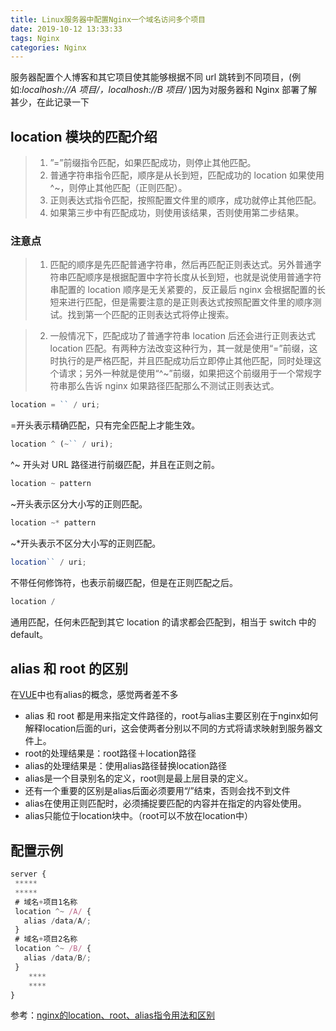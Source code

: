 ```yaml
---
title: Linux服务器中配置Nginx一个域名访问多个项目
date: 2019-10-12 13:33:33
tags: Nginx
categories: Nginx
---
```


服务器配置个人博客和其它项目使其能够根据不同 url 跳转到不同项目，(例如:*localhosh://A 项目/，localhosh://B 项目/* )因为对服务器和 Nginx 部署了解甚少，在此记录一下

<!-- more -->

## location 模块的匹配介绍

> 1. ”=”前缀指令匹配，如果匹配成功，则停止其他匹配。
> 2. 普通字符串指令匹配，顺序是从长到短，匹配成功的 location 如果使用^~，则停止其他匹配（正则匹配）。
> 3. 正则表达式指令匹配，按照配置文件里的顺序，成功就停止其他匹配。
> 4. 如果第三步中有匹配成功，则使用该结果，否则使用第二步结果。

### 注意点

> 1. 匹配的顺序是先匹配普通字符串，然后再匹配正则表达式。另外普通字符串匹配顺序是根据配置中字符长度从长到短，也就是说使用普通字符串配置的 location 顺序是无关紧要的，反正最后 nginx 会根据配置的长短来进行匹配，但是需要注意的是正则表达式按照配置文件里的顺序测试。找到第一个匹配的正则表达式将停止搜索。

> 2. 一般情况下，匹配成功了普通字符串 location 后还会进行正则表达式 location 匹配。有两种方法改变这种行为，其一就是使用“=”前缀，这时执行的是严格匹配，并且匹配成功后立即停止其他匹配，同时处理这个请求；另外一种就是使用“^~”前缀，如果把这个前缀用于一个常规字符串那么告诉 nginx 如果路径匹配那么不测试正则表达式。

```js
location = `` / uri;
```

=开头表示精确匹配，只有完全匹配上才能生效。

```js
location ^ (~`` / uri);
```

^~ 开头对 URL 路径进行前缀匹配，并且在正则之前。

```js
location ~ pattern
```

~开头表示区分大小写的正则匹配。

```js
location ~* pattern
```

~\*开头表示不区分大小写的正则匹配。

```js
location`` / uri;
```

不带任何修饰符，也表示前缀匹配，但是在正则匹配之后。

```js
location /
```

通用匹配，任何未匹配到其它 location 的请求都会匹配到，相当于 switch 中的 default。

## alias 和 root 的区别

在[VUE](https://router.vuejs.org/zh/guide/essentials/redirect-and-alias.html#%E9%87%8D%E5%AE%9A%E5%90%91)中也有alias的概念，感觉两者差不多

- alias 和 root 都是用来指定文件路径的，root与alias主要区别在于nginx如何解释location后面的uri，这会使两者分别以不同的方式将请求映射到服务器文件上。
- root的处理结果是：root路径＋location路径
- alias的处理结果是：使用alias路径替换location路径
- alias是一个目录别名的定义，root则是最上层目录的定义。
- 还有一个重要的区别是alias后面必须要用“/”结束，否则会找不到文件
- alias在使用正则匹配时，必须捕捉要匹配的内容并在指定的内容处使用。
- alias只能位于location块中。（root可以不放在location中）

## 配置示例

```js
server {
 *****
 *****
 # 域名+项目1名称
 location ^~ /A/ {
   alias /data/A/;
 }
 # 域名+项目2名称
 location ^~ /B/ {
   alias /data/B/;
 }
    ****
    ****
}

```

参考：[nginx的location、root、alias指令用法和区别](https://www.nginx.cn/4658.html)